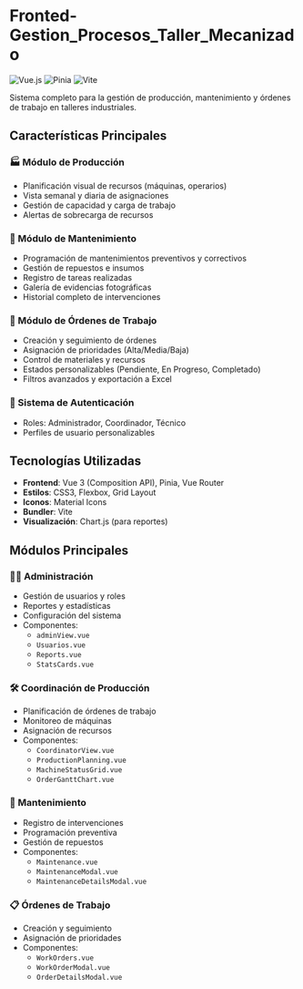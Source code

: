 # Fronted-Gestion_Procesos_Taller_Mecanizado

![Vue.js](https://img.shields.io/badge/vuejs-%2335495e.svg?style=for-the-badge&logo=vuedotjs&logoColor=%234FC08D)
![Pinia](https://img.shields.io/badge/Pinia-2B2D42?style=for-the-badge&logo=vue.js&logoColor=white)
![Vite](https://img.shields.io/badge/vite-%23646CFF.svg?style=for-the-badge&logo=vite&logoColor=white)

Sistema completo para la gestión de producción, mantenimiento y órdenes de trabajo en talleres industriales.

## Características Principales

### 🏭 Módulo de Producción
- Planificación visual de recursos (máquinas, operarios)
- Vista semanal y diaria de asignaciones
- Gestión de capacidad y carga de trabajo
- Alertas de sobrecarga de recursos

### 🔧 Módulo de Mantenimiento
- Programación de mantenimientos preventivos y correctivos
- Gestión de repuestos e insumos
- Registro de tareas realizadas
- Galería de evidencias fotográficas
- Historial completo de intervenciones

### 📝 Módulo de Órdenes de Trabajo
- Creación y seguimiento de órdenes
- Asignación de prioridades (Alta/Media/Baja)
- Control de materiales y recursos
- Estados personalizables (Pendiente, En Progreso, Completado)
- Filtros avanzados y exportación a Excel

### 👤 Sistema de Autenticación
- Roles: Administrador, Coordinador, Técnico
- Perfiles de usuario personalizables

## Tecnologías Utilizadas

- **Frontend**: Vue 3 (Composition API), Pinia, Vue Router
- **Estilos**: CSS3, Flexbox, Grid Layout
- **Iconos**: Material Icons
- **Bundler**: Vite
- **Visualización**: Chart.js (para reportes)


## Módulos Principales

### 👨‍💻 Administración
- Gestión de usuarios y roles
- Reportes y estadísticas
- Configuración del sistema
- Componentes:
  - `adminView.vue`
  - `Usuarios.vue`
  - `Reports.vue`
  - `StatsCards.vue`

### 🛠️ Coordinación de Producción
- Planificación de órdenes de trabajo
- Monitoreo de máquinas
- Asignación de recursos
- Componentes:
  - `CoordinatorView.vue`
  - `ProductionPlanning.vue`
  - `MachineStatusGrid.vue`
  - `OrderGanttChart.vue`

### 🔧 Mantenimiento
- Registro de intervenciones
- Programación preventiva
- Gestión de repuestos
- Componentes:
  - `Maintenance.vue`
  - `MaintenanceModal.vue`
  - `MaintenanceDetailsModal.vue`

### 📋 Órdenes de Trabajo
- Creación y seguimiento
- Asignación de prioridades
- Componentes:
  - `WorkOrders.vue`
  - `WorkOrderModal.vue`
  - `OrderDetailsModal.vue`
